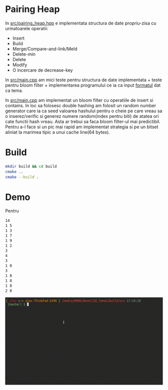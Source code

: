 # Pairing Heap

In [src/pairing\_heap.hpp](https://github.com/AlexandruIca/SD_Tema2/blob/master/src/pairing_heap.hpp)
e implementata structura de date propriu-zisa cu
urmatoarele operatii:
* Insert
* Build
* Merge/Compare-and-link/Meld
* Delete-min
* Delete
* Modify
* O incercare de decrease-key

In [src/main.cpp](https://github.com/AlexandruIca/SD_Tema2/blob/master/src/main.cpp)
am mici teste pentru structura de date implementata + teste pentru bloom filter +
implementarea programului ce ia ca input [formatul](https://github.com/AlexandruIca/SD_Tema2/blob/master/src/test.txt)
dat ca tema.

In [src/main.cpp](https://github.com/AlexandruIca/SD_Tema2/blob/master/src/bloom_filter.hpp)
am implementat un bloom filter cu operatiile de insert si contains. In loc sa
folosesc double hashing am folosit un random number generator care ia ca seed
valoarea hashului pentru o cheie pe care vreau sa o inserez/verific si generez
numere random(index pentru biti) de atatea ori cate functii hash vreau. Asta
ar trebui sa faca bloom filter-ul mai predictibil. Pentru a-l face si un pic
mai rapid am implementat strategia si pe un bitset aliniat la marimea tipic a
unui cache line(64 bytes).

# Build

```sh
mkdir build && cd build
cmake ..
cmake --build .
```

# Demo

Pentru
```
14
1 5
1 3
1 7
1 9
1 2
3
4
3
1 0
3
1 8
1 8
1 8
2 8
```

![Couldn't load GIF :(](./media/SDT2.gif)
